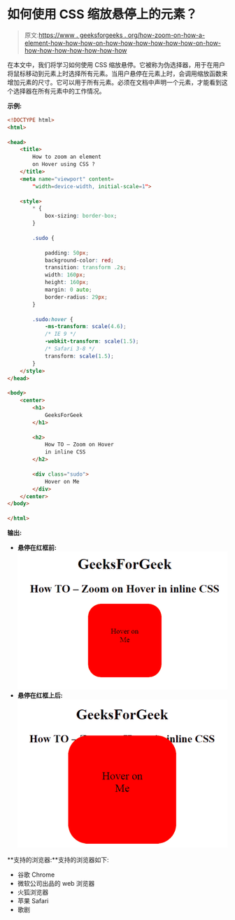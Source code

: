 # 如何使用 CSS 缩放悬停上的元素？

> 原文:[https://www . geeksforgeeks . org/how-zoom-on-how-a-element-how-how-how-on-how-how-how-how-how-how-on-how-how-how-how-how-how-how-how](https://www.geeksforgeeks.org/how-to-zoom-an-element-on-hover-using-css/)

在本文中，我们将学习如何使用 CSS 缩放悬停。它被称为伪选择器，用于在用户将鼠标移动到元素上时选择所有元素。当用户悬停在元素上时，会调用缩放函数来增加元素的尺寸。它可以用于所有元素。必须在文档中声明一个元素，才能看到这个选择器在所有元素中的工作情况。

**示例:**

```html
<!DOCTYPE html>
<html>

<head>
    <title>
        How to zoom an element
        on Hover using CSS ?
    </title>
    <meta name="viewport" content=
        "width=device-width, initial-scale=1">

    <style>
        * {
            box-sizing: border-box;
        }

        .sudo {

            padding: 50px;
            background-color: red;
            transition: transform .2s;
            width: 160px;
            height: 160px;
            margin: 0 auto;
            border-radius: 29px;
        }

        .sudo:hover {
            -ms-transform: scale(4.6);
            /* IE 9 */
            -webkit-transform: scale(1.5);
            /* Safari 3-8 */
            transform: scale(1.5);
        }
    </style>
</head>

<body>
    <center>
        <h1>
            GeeksForGeek
        </h1>

        <h2>
            How TO – Zoom on Hover
            in inline CSS
        </h2>

        <div class="sudo">
            Hover on Me
        </div>
    </center>
</body>

</html>
```

**输出:**

*   **悬停在红框前:**
    ![](img/271770f826771b0f3840b412ecda2fc0.png)
*   **悬停在红框上后:**
    ![](img/d373fa42dee420242b979a63a57d0af7.png)

**支持的浏览器:**支持的浏览器如下:

*   谷歌 Chrome
*   微软公司出品的 web 浏览器
*   火狐浏览器
*   苹果 Safari
*   歌剧